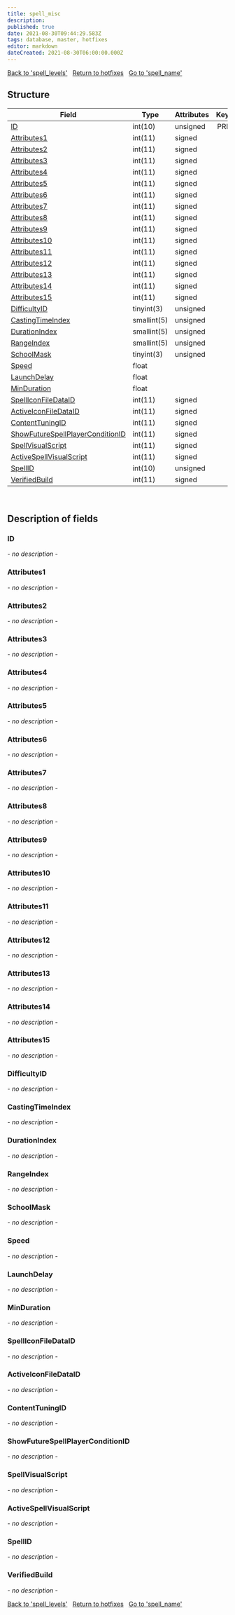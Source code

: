 ```yaml
---
title: spell_misc
description: 
published: true
date: 2021-08-30T09:44:29.583Z
tags: database, master, hotfixes
editor: markdown
dateCreated: 2021-08-30T06:00:00.000Z
---
```


<a href="https://dev.trinitycore.info/en/database/master/hotfixes/spell_levels" class="mt-5 v-btn v-btn--depressed v-btn--flat v-btn--outlined theme--light v-size--default darkblue--text text--lighten-3"><span class="v-btn__content"><i aria-hidden="true" class="v-icon notranslate v-icon--left mdi mdi-arrow-left theme--light"></i><span>Back to 'spell_levels'</span></span></a>&nbsp;&nbsp;&nbsp;<a href="https://dev.trinitycore.info/en/database/master/hotfixes/home" class="mt-5 v-btn v-btn--depressed v-btn--flat v-btn--outlined theme--light v-size--default darkblue--text text--lighten-3"><span class="v-btn__content"><i aria-hidden="true" class="v-icon notranslate v-icon--left mdi mdi-home-outline theme--light"></i><span>Return to hotfixes</span></span></a>&nbsp;&nbsp;&nbsp;<a href="https://dev.trinitycore.info/en/database/master/hotfixes/spell_name" class="mt-5 v-btn v-btn--depressed v-btn--flat v-btn--outlined theme--light v-size--default darkblue--text text--lighten-3"><span class="v-btn__content"><span>Go to 'spell_name'</span><i aria-hidden="true" class="v-icon notranslate v-icon--right mdi mdi-arrow-right theme--light"></i></span></a>

## Structure

| Field | Type | Attributes | Key | Null | Default | Extra | Comment |
| --- | --- | --- | :---: | :---: | --- | --- | --- |
| [ID](#ID) | int(10) | unsigned | PRI | NO | 0 |  |  |
| [Attributes1](#Attributes1) | int(11) | signed |  | NO | 0 |  |  |
| [Attributes2](#Attributes2) | int(11) | signed |  | NO | 0 |  |  |
| [Attributes3](#Attributes3) | int(11) | signed |  | NO | 0 |  |  |
| [Attributes4](#Attributes4) | int(11) | signed |  | NO | 0 |  |  |
| [Attributes5](#Attributes5) | int(11) | signed |  | NO | 0 |  |  |
| [Attributes6](#Attributes6) | int(11) | signed |  | NO | 0 |  |  |
| [Attributes7](#Attributes7) | int(11) | signed |  | NO | 0 |  |  |
| [Attributes8](#Attributes8) | int(11) | signed |  | NO | 0 |  |  |
| [Attributes9](#Attributes9) | int(11) | signed |  | NO | 0 |  |  |
| [Attributes10](#Attributes10) | int(11) | signed |  | NO | 0 |  |  |
| [Attributes11](#Attributes11) | int(11) | signed |  | NO | 0 |  |  |
| [Attributes12](#Attributes12) | int(11) | signed |  | NO | 0 |  |  |
| [Attributes13](#Attributes13) | int(11) | signed |  | NO | 0 |  |  |
| [Attributes14](#Attributes14) | int(11) | signed |  | NO | 0 |  |  |
| [Attributes15](#Attributes15) | int(11) | signed |  | NO | 0 |  |  |
| [DifficultyID](#DifficultyID) | tinyint(3) | unsigned |  | NO | 0 |  |  |
| [CastingTimeIndex](#CastingTimeIndex) | smallint(5) | unsigned |  | NO | 0 |  |  |
| [DurationIndex](#DurationIndex) | smallint(5) | unsigned |  | NO | 0 |  |  |
| [RangeIndex](#RangeIndex) | smallint(5) | unsigned |  | NO | 0 |  |  |
| [SchoolMask](#SchoolMask) | tinyint(3) | unsigned |  | NO | 0 |  |  |
| [Speed](#Speed) | float |  |  | NO | 0 |  |  |
| [LaunchDelay](#LaunchDelay) | float |  |  | NO | 0 |  |  |
| [MinDuration](#MinDuration) | float |  |  | NO | 0 |  |  |
| [SpellIconFileDataID](#SpellIconFileDataID) | int(11) | signed |  | NO | 0 |  |  |
| [ActiveIconFileDataID](#ActiveIconFileDataID) | int(11) | signed |  | NO | 0 |  |  |
| [ContentTuningID](#ContentTuningID) | int(11) | signed |  | NO | 0 |  |  |
| [ShowFutureSpellPlayerConditionID](#ShowFutureSpellPlayerConditionID) | int(11) | signed |  | NO | 0 |  |  |
| [SpellVisualScript](#SpellVisualScript) | int(11) | signed |  | NO | 0 |  |  |
| [ActiveSpellVisualScript](#ActiveSpellVisualScript) | int(11) | signed |  | NO | 0 |  |  |
| [SpellID](#SpellID) | int(10) | unsigned |  | NO | 0 |  |  |
| [VerifiedBuild](#VerifiedBuild) | int(11) | signed |  | NO | 0 |  |  |
&nbsp;
## Description of fields

### ID
*- no description -*
&nbsp;

### Attributes1
*- no description -*
&nbsp;

### Attributes2
*- no description -*
&nbsp;

### Attributes3
*- no description -*
&nbsp;

### Attributes4
*- no description -*
&nbsp;

### Attributes5
*- no description -*
&nbsp;

### Attributes6
*- no description -*
&nbsp;

### Attributes7
*- no description -*
&nbsp;

### Attributes8
*- no description -*
&nbsp;

### Attributes9
*- no description -*
&nbsp;

### Attributes10
*- no description -*
&nbsp;

### Attributes11
*- no description -*
&nbsp;

### Attributes12
*- no description -*
&nbsp;

### Attributes13
*- no description -*
&nbsp;

### Attributes14
*- no description -*
&nbsp;

### Attributes15
*- no description -*
&nbsp;

### DifficultyID
*- no description -*
&nbsp;

### CastingTimeIndex
*- no description -*
&nbsp;

### DurationIndex
*- no description -*
&nbsp;

### RangeIndex
*- no description -*
&nbsp;

### SchoolMask
*- no description -*
&nbsp;

### Speed
*- no description -*
&nbsp;

### LaunchDelay
*- no description -*
&nbsp;

### MinDuration
*- no description -*
&nbsp;

### SpellIconFileDataID
*- no description -*
&nbsp;

### ActiveIconFileDataID
*- no description -*
&nbsp;

### ContentTuningID
*- no description -*
&nbsp;

### ShowFutureSpellPlayerConditionID
*- no description -*
&nbsp;

### SpellVisualScript
*- no description -*
&nbsp;

### ActiveSpellVisualScript
*- no description -*
&nbsp;

### SpellID
*- no description -*
&nbsp;

### VerifiedBuild
*- no description -*
&nbsp;

<a href="https://dev.trinitycore.info/en/database/master/hotfixes/spell_levels" class="mt-5 v-btn v-btn--depressed v-btn--flat v-btn--outlined theme--light v-size--default darkblue--text text--lighten-3"><span class="v-btn__content"><i aria-hidden="true" class="v-icon notranslate v-icon--left mdi mdi-arrow-left theme--light"></i><span>Back to 'spell_levels'</span></span></a>&nbsp;&nbsp;&nbsp;<a href="https://dev.trinitycore.info/en/database/master/hotfixes/home" class="mt-5 v-btn v-btn--depressed v-btn--flat v-btn--outlined theme--light v-size--default darkblue--text text--lighten-3"><span class="v-btn__content"><i aria-hidden="true" class="v-icon notranslate v-icon--left mdi mdi-home-outline theme--light"></i><span>Return to hotfixes</span></span></a>&nbsp;&nbsp;&nbsp;<a href="https://dev.trinitycore.info/en/database/master/hotfixes/spell_name" class="mt-5 v-btn v-btn--depressed v-btn--flat v-btn--outlined theme--light v-size--default darkblue--text text--lighten-3"><span class="v-btn__content"><span>Go to 'spell_name'</span><i aria-hidden="true" class="v-icon notranslate v-icon--right mdi mdi-arrow-right theme--light"></i></span></a>

